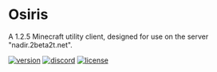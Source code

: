 # Osiris
A 1.2.5 Minecraft utility client, designed for use on the server "nadir.2beta2t.net".


[![version](https://img.shields.io/badge/release-pre_2-green.svg)](https://github.com/qe7/Osiris/releases/tag/pre-release-2)
[![discord](https://img.shields.io/badge/Discord-join-7289DA.svg)](https://discord.gg/wkMNNMJFp4)
[![license](https://img.shields.io/badge/License-GPL_3.0-blue.svg)](https://github.com/qe7/Osiris/blob/main/LICENSE)
